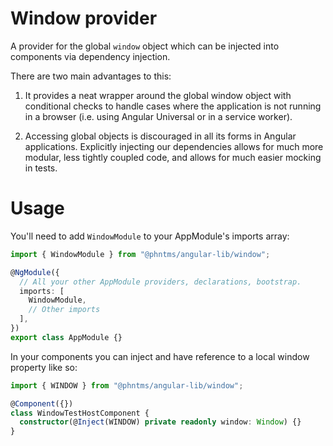 # Window provider

A provider for the global `window` object which can be injected into components
via dependency injection.

There are two main advantages to this:

1. It provides a neat wrapper around the global window object with conditional
   checks to handle cases where the application is not running in a browser (i.e.
   using Angular Universal or in a service worker).

2. Accessing global objects is discouraged in all its forms in Angular
   applications. Explicitly injecting our dependencies allows for much more
   modular, less tightly coupled code, and allows for much easier mocking in tests.

# Usage

You'll need to add `WindowModule` to your AppModule's imports array:

```typescript
import { WindowModule } from "@phntms/angular-lib/window";

@NgModule({
  // All your other AppModule providers, declarations, bootstrap.
  imports: [
    WindowModule,
    // Other imports
  ],
})
export class AppModule {}
```

In your components you can inject and have reference to a local window property
like so:

```typescript
import { WINDOW } from "@phntms/angular-lib/window";

@Component({})
class WindowTestHostComponent {
  constructor(@Inject(WINDOW) private readonly window: Window) {}
}
```
